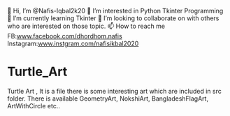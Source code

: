 👋 Hi, I’m @Nafis-Iqbal2k20
👀 I’m interested in Python Tkinter Programming
🌱 I’m currently learning Tkinter
💞️ I’m looking to collaborate on with others who are interested on those topic.
📫 How to reach me FB:www.facebook.com/dhordhom.nafis
Instagram:www.instgram.com/nafisikbal2020

# Turtle_Art
Turtle Art , It is a file there is some interesting art which are included in src folder. There is available GeometryArt, NokshiArt, BangladeshFlagArt, ArtWithCircle etc..
